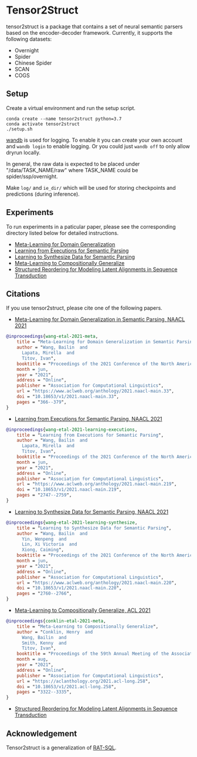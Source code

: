 # Tensor2Struct 

tensor2struct is a package that contains a set of neural semantic parsers based on the encoder-decoder framework. Currently, it supports the following datasets:

* Overnight 
* Spider
* Chinese Spider
* SCAN
* COGS


## Setup

Create a virtual environment and run the setup script.

```
conda create --name tensor2struct python=3.7
conda activate tensor2struct
./setup.sh
```

[wandb](https://www.wandb.com/) is used for logging. To enable it you can create your own account and `wandb login` to enable logging.
Or you could just `wandb off` to only allow dryrun locally.


In general, the raw data is expected to be placed under "/data/TASK\_NAME/raw" where TASK\_NAME could be spider/ssp/overnight.

Make `log/` and `ie_dir/` which will be used for storing checkpoints and predictions (during inference).


##  Experiments

To run experiments in a paticular paper, please see the corresponding directory listed below for detailed instructions. 

* [Meta-Learning for Domain Generalization](experiments/spider_dg/)
* [Learning from Executions for Semantic Parsing](experiments/semi_sup/)
* [Learning to Synthesize Data for Semantic Parsing](experiments/sql2nl/)
* [Meta-Learning to Compositionally Generalize](experiments/comp_maml)
* [Structured Reordering for Modeling Latent Alignments in Sequence Transduction](experiments/permutation)

## Citations

If you use tensor2struct, please cite one of the following papers.

* [Meta-Learning for Domain Generalization in Semantic Parsing, NAACL 2021](https://arxiv.org/abs/2010.11988)

``` bibtex
@inproceedings{wang-etal-2021-meta,
    title = "Meta-Learning for Domain Generalization in Semantic Parsing",
    author = "Wang, Bailin  and
      Lapata, Mirella  and
      Titov, Ivan",
    booktitle = "Proceedings of the 2021 Conference of the North American Chapter of the Association for Computational Linguistics: Human Language Technologies",
    month = jun,
    year = "2021",
    address = "Online",
    publisher = "Association for Computational Linguistics",
    url = "https://www.aclweb.org/anthology/2021.naacl-main.33",
    doi = "10.18653/v1/2021.naacl-main.33",
    pages = "366--379",
}
```

* [Learning from Executions for Semantic Parsing, NAACL 2021](https://arxiv.org/abs/2104.05819)

``` bibtex
@inproceedings{wang-etal-2021-learning-executions,
    title = "Learning from Executions for Semantic Parsing",
    author = "Wang, Bailin  and
      Lapata, Mirella  and
      Titov, Ivan",
    booktitle = "Proceedings of the 2021 Conference of the North American Chapter of the Association for Computational Linguistics: Human Language Technologies",
    month = jun,
    year = "2021",
    address = "Online",
    publisher = "Association for Computational Linguistics",
    url = "https://www.aclweb.org/anthology/2021.naacl-main.219",
    doi = "10.18653/v1/2021.naacl-main.219",
    pages = "2747--2759",
}
```

* [Learning to Synthesize Data for Semantic Parsing, NAACL 2021](https://arxiv.org/abs/2104.05827)

``` bibtex
@inproceedings{wang-etal-2021-learning-synthesize,
    title = "Learning to Synthesize Data for Semantic Parsing",
    author = "Wang, Bailin  and
      Yin, Wenpeng  and
      Lin, Xi Victoria  and
      Xiong, Caiming",
    booktitle = "Proceedings of the 2021 Conference of the North American Chapter of the Association for Computational Linguistics: Human Language Technologies",
    month = jun,
    year = "2021",
    address = "Online",
    publisher = "Association for Computational Linguistics",
    url = "https://www.aclweb.org/anthology/2021.naacl-main.220",
    doi = "10.18653/v1/2021.naacl-main.220",
    pages = "2760--2766",
}
```

* [Meta-Learning to Compositionally Generalize, ACL 2021](https://arxiv.org/abs/2106.04252)

``` bibtex
@inproceedings{conklin-etal-2021-meta,
    title = "Meta-Learning to Compositionally Generalize",
    author = "Conklin, Henry  and
      Wang, Bailin  and
      Smith, Kenny  and
      Titov, Ivan",
    booktitle = "Proceedings of the 59th Annual Meeting of the Association for Computational Linguistics and the 11th International Joint Conference on Natural Language Processing (Volume 1: Long Papers)",
    month = aug,
    year = "2021",
    address = "Online",
    publisher = "Association for Computational Linguistics",
    url = "https://aclanthology.org/2021.acl-long.258",
    doi = "10.18653/v1/2021.acl-long.258",
    pages = "3322--3335",
}
```
* [Structured Reordering for Modeling Latent Alignments in Sequence Transduction](https://arxiv.org/abs/2106.03257)

## Acknowledgement

Tensor2struct is a generalization of [RAT-SQL](https://github.com/microsoft/rat-sql).
